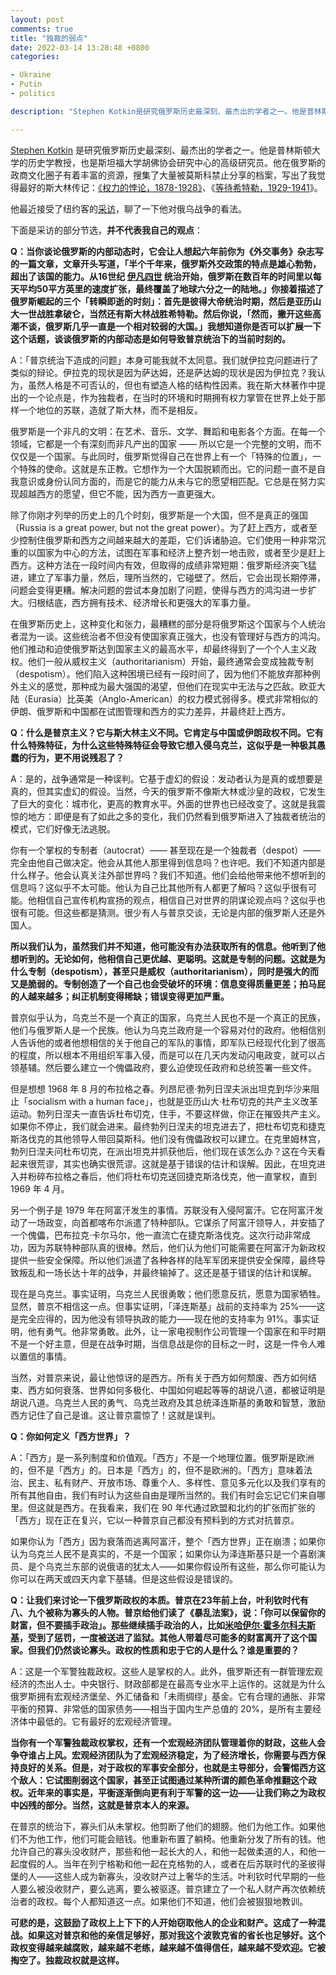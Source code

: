 ```yaml
---
layout: post
comments: true
title: "独裁的弱点"
date: 2022-03-14 13:28:48 +0800
categories: 

- Ukraine
- Putin
- politics

description: "Stephen Kotkin是研究俄罗斯历史最深刻、最杰出的学者之一。他是普林斯顿大学的历史学教授，也是斯坦福大学胡佛协会研究中心的高级研究员。他在俄罗斯的政商文化圈子有着丰富的资源，搜集了大量被莫斯科禁止分享的档案，写出了我觉得最好的斯大林传记。他最近接受了纽约客的采访，聊了一下他对俄乌战争的看法。我翻译了采访的部分节选，立此存照，并不代表我自己的观点"

---
```


[Stephen Kotkin](https://en.wikipedia.org/wiki/Stephen_Kotkin) 是研究俄罗斯历史最深刻、最杰出的学者之一。他是普林斯顿大学的历史学教授，也是斯坦福大学胡佛协会研究中心的高级研究员。他在俄罗斯的政商文化圈子有着丰富的资源，搜集了大量被莫斯科禁止分享的档案，写出了我觉得最好的斯大林传记：[《权力的悖论，1878-1928》](https://www.amazon.com/Stalin-Paradoxes-1878-1928-Stephen-Kotkin/)、《[等待希特勒，1929-1941](https://www.amazon.com/Stalin-Waiting-1929-1941-Stephen-Kotkin/)》。

他最近接受了纽约客的[采访](https://www.youtube.com/watch?v=6Mm3hgc1hhg)，聊了一下他对俄乌战争的看法。

下面是采访的部分节选，**并不代表我自己的观点**：

**Q：当你谈论俄罗斯的内部动态时，它会让人想起六年前你为《外交事务》杂志写的一篇文章，文章开头写道，「半个千年来，俄罗斯外交政策的特点是雄心勃勃，超出了该国的能力。从16世纪 [伊凡四世](https://en.wikipedia.org/wiki/Ivan_the_Terrible) 统治开始，俄罗斯在数百年的时间里以每天平均50平方英里的速度扩张，最终覆盖了地球六分之一的陆地。」你接着描述了俄罗斯崛起的三个「转瞬即逝的时刻」：首先是彼得大帝统治时期，然后是亚历山大一世战胜拿破仑，当然还有斯大林战胜希特勒。然后你说，「然而，撇开这些高潮不谈，俄罗斯几乎一直是一个相对较弱的大国。」我想知道你是否可以扩展一下这个话题，谈谈俄罗斯的内部动态是如何导致普京统治下的当前时刻的。**

A：「普京统治下造成的问题」本身可能我就不太同意。我们就伊拉克问题进行了类似的辩论。伊拉克的现状是因为萨达姆，还是萨达姆的现状是因为伊拉克？我认为，虽然人格是不可否认的，但也有塑造人格的结构性因素。我在斯大林著作中提出的一个论点是，作为独裁者，在当时的环境和时期拥有权力掌管在世界上处于那样一个地位的苏联，造就了斯大林，而不是相反。

俄罗斯是一个非凡的文明：在艺术、音乐、文学、舞蹈和电影各个方面。在每一个领域，它都是一个有深刻而非凡产出的国家 —— 所以它是一个完整的文明，而不仅仅是一个国家。与此同时，俄罗斯觉得自己在世界上有一个「特殊的位置」，一个特殊的使命。这就是东正教。它想作为一个大国脱颖而出。它的问题一直不是自我意识或身份认同方面的，而是它的能力从未与它的愿望相匹配。它总是在努力实现超越西方的愿望，但它不能，因为西方一直更强大。

除了你刚才列举的历史上的几个时刻，俄罗斯是一个大国，但不是真正的强国（Russia is a great power, but not the great power）。为了赶上西方，或者至少控制住俄罗斯和西方之间越来越大的差距，它们诉诸胁迫。它们使用一种非常沉重的以国家为中心的方法，试图在军事和经济上整齐划一地击败，或者至少是赶上西方。这种方法在一段时间内有效，但取得的成绩非常短期：俄罗斯经济突飞猛进，建立了军事力量，然后，理所当然的，它碰壁了。然后，它会出现长期停滞，问题会变得更糟。解决问题的尝试本身加剧了问题，使得与西方的鸿沟进一步扩大。归根结底，西方拥有技术、经济增长和更强大的军事力量。

在俄罗斯历史上，这种变化和张力，最糟糕的部分是将俄罗斯这个国家与个人统治者混为一谈。这些统治者不但没有使国家真正强大，也没有管理好与西方的鸿沟。他们推动和迫使俄罗斯达到国家主义的最高水平，却最终得到了一个个人主义政权。他们一般从威权主义（authoritarianism）开始，最终通常会变成独裁专制（despotism）。他们陷入这种困境已经有一段时间了，因为他们不能放弃那种例外主义的感觉，那种成为最大强国的渴望，但他们在现实中无法与之匹敌。欧亚大陆（Eurasia）比英美（Anglo-American）的权力模式弱得多。模式非常相似的伊朗、俄罗斯和中国都在试图管理和西方的实力差异，并最终赶上西方。

**Q：什么是普京主义？它与斯大林主义不同。它肯定与中国或伊朗政权不同。它有什么特殊特征，为什么这些特殊特征会导致它想入侵乌克兰，这似乎是一种极其愚蠢的行为，更不用说残忍了？**

A：是的，战争通常是一种误判。它基于虚幻的假设：发动者认为是真的或想要是真的，但其实虚幻的假设。当然，今天的俄罗斯不像斯大林或沙皇的政权，它发生了巨大的变化：城市化，更高的教育水平。外面的世界也已经改变了。这就是我震惊的地方：即便是有了如此之多的变化，我们仍然看到俄罗斯进入了独裁者统治的模式，它们好像无法逃脱。

你有一个掌权的专制者（autocrat）—— 甚至现在是一个独裁者（despot）—— 完全由他自己做决定。他会从其他人那里得到信息吗？也许吧。我们不知道内部是什么样子。他会认真关注外部世界吗？我们不知道。他们会给他带来他不想听到的信息吗？这似乎不太可能。他认为自己比其他所有人都更了解吗？这似乎很有可能。他相信自己宣传机构宣扬的观点，相信自己对世界的阴谋论观点吗？这似乎也很有可能。但这些都是猜测。很少有人与普京交谈，无论是内部的俄罗斯人还是外国人。

**所以我们认为，虽然我们并不知道，他可能没有办法获取所有的信息。他听到了他想听到的。无论如何，他相信自己更优越、更聪明。这就是专制的问题。这就是为什么专制（despotism），甚至只是威权（authoritarianism），同时是强大的而又是脆弱的。专制创造了一个自己也会受破坏的环境：信息变得质量更差；拍马屁的人越来越多；纠正机制变得稀缺；错误变得更加严重。**

普京似乎认为，乌克兰不是一个真正的国家，乌克兰人民也不是一个真正的民族，他们与俄罗斯人是一个民族。他认为乌克兰政府是一个容易对付的政府。他相信别人告诉他的或者他想相信的关于他自己的军队的事情，即军队已经现代化到了很高的程度，所以根本不用组织军事入侵，而是可以在几天内发动闪电政变，就可以占领基辅。然后要么建立一个傀儡政府，要么迫使现任政府和总统签署一些文件。

但是想想 1968 年 8 月的布拉格之春。列昂尼德·勃列日涅夫派出坦克到华沙来阻止「socialism with a human face」，也就是亚历山大·杜布切克的共产主义改革运动。勃列日涅夫一直告诉杜布切克，住手，不要这样做，你正在摧毁共产主义。如果你不停止，我们就会进来。最终勃列日涅夫的坦克进去了，把杜布切克和捷克斯洛伐克的其他领导人带回莫斯科。他们没有傀儡政权可以建立。在克里姆林宫，勃列日涅夫问杜布切克，在派出坦克并抓获他后，他们现在该怎么办？这在今天看起来很荒谬，其实也确实很荒谬。这就是基于错误的估计和误解。因此，在坦克进入并粉碎布拉格之春后，他们将杜布切克送回捷克斯洛伐克，他一直掌权，直到 1969 年 4 月。

另一个例子是 1979 年在阿富汗发生的事情。苏联没有入侵阿富汗。它在阿富汗发动了一场政变，向首都喀布尔派遣了特种部队。它谋杀了阿富汗领导人，并安插了一个傀儡，巴布拉克·卡尔马尔，他一直流亡在捷克斯洛伐克。这次行动非常成功，因为苏联特种部队真的很棒。然后，他们认为他们可能需要在阿富汗为新政权提供一些安全保障。所以他们派遣了各种各样的陆军军团来提供安全保障，最终导致叛乱和一场长达十年的战争，并最终输掉了。这还是基于错误的估计和误解。

现在是乌克兰。事实证明，乌克兰人民很勇敢；他们愿意反抗，愿意为国家牺牲。显然，普京不相信这一点。但事实证明，「泽连斯基」战前的支持率为 25%——这是完全应得的，因为他没有领导执政的能力——现在他的支持率为 91%。事实证明，他有勇气。他非常勇敢。此外，让一家电视制作公司管理一个国家在和平时期不是一个好主意，但是在战争时期，当信息战是你的目标之一时，这是一件令人难以置信的事情。

当然，对普京来说，最让他惊讶的是西方。所有关于西方如何颓废、西方如何结束、西方如何衰落、世界如何多极化、中国如何崛起等等的胡说八道，都被证明是胡说八道。乌克兰人民的勇气、乌克兰政府及其总统泽连斯基的勇敢和智慧，激励西方记住了自己是谁。这让普京震惊了！这就是误判。

**Q：你如何定义「西方世界」？**

A：「西方」是一系列制度和价值观。「西方」不是一个地理位置。俄罗斯是欧洲的，但不是「西方」的。日本是「西方」的，但不是欧洲的。「西方」意味着法治、民主、私有财产、开放市场、尊重个人、多样性、意见多元化以及我们享有的所有其他自由，我们有时认为这些自由是理所当然的。我们有时会忘记它们来自哪里。但这就是西方。在我看来，我们在 90 年代通过欧盟和北约的扩张而扩张的「西方」现在正在复兴，它以一种普京自己都没有预料到的方式对抗普京。

如果你认为「西方」因为衰落而逃离阿富汗，整个「西方世界」正在崩溃；如果你认为乌克兰人民不是真实的，不是一个国家；如果你认为泽连斯基只是一个喜剧演员、是个乌克兰东部的说俄语的犹太人——如果你假设所有这些，那么你可能认为你可以在两天或四天内拿下基辅。但是这些假设是错误的。

**Q：让我们来讨论一下俄罗斯政权的本质。普京在23年前上台，叶利钦时代有八、九个被称为寡头的人物。普京给他们读了《暴乱法案》，说：「你可以保留你的财富，但不要插手政治」。那些继续插手政治的人，比如[米哈伊尔·霍多尔科夫斯基](https://zh.wikipedia.org/wiki/%E7%B1%B3%E5%93%88%E4%BC%8A%E5%B0%94%C2%B7%E9%B2%8D%E9%87%8C%E7%B4%A2%E7%BB%B4%E5%A5%87%C2%B7%E9%9C%8D%E5%A4%9A%E5%B0%94%E7%A7%91%E5%A4%AB%E6%96%AF%E5%9F%BA)，受到了惩罚，一度被送进了监狱。其他人带着尽可能多的财富离开了这个国家。但我们仍然谈论寡头。政权的性质和忠于它的人是什么？谁是重要的？**

A：这是一个军警独裁政权。这些人是掌权的人。此外，俄罗斯还有一群管理宏观经济的杰出人士。中央银行、财政部都是在最高专业水平上运作的。这就是为什么俄罗斯拥有宏观经济堡垒、外汇储备和「未雨绸缪」基金。它有合理的通胀、非常平衡的预算、非常低的国家债务——相当于国内生产总值的 20%，是所有主要经济体中最低的。它有最好的宏观经济管理。

**当你有一个军警独裁政权掌权，还有一个宏观经济团队管理着你的财政，这些人会争夺谁占上风。宏观经济团队为了宏观经济稳定，为了经济增长，你需要与西方保持良好的关系。但是，对于政权的军事安全部分，也就是主导部分，会警惕西方这个敌人：它试图削弱这个国家，甚至正试图通过某种所谓的颜色革命推翻这个政权。近年来的事实是，平衡逐渐倒向更有利于军警的这一边——让我们称之为政权中凶残的部分。当然，这就是普京本人的来源。**

在普京的统治下，寡头们从未掌权。他剪断了他们的翅膀。他们为他工作。如果他们不为他工作，他们可能会赔钱。他重新布置了躺椅。他重新分发了所有的钱。他允许自己的寡头没收财产，那些和他一起长大的人，和他一起做柔道的人，和他一起度假的人。当年在列宁格勒和他一起在克格勃的人，或者在后苏联时代的圣彼得堡的人——这些人成为新寡头，没收财产过上奢华的生活。叶利钦时代早期的一些人要么被没收财产，要么逃离，要么被驱逐。普京建立了一个私人财产再次依赖统治者的政权。每个人都知道这一点。如果他们不知道，他们会被狠狠地教训。

**可悲的是，这鼓励了政权上上下下的人开始窃取他人的企业和财产。这成了一种混战。如果这对普京和他的亲信足够好，那对我这个波敦克省的省长也足够好。这个政权变得越来越腐败，越来越不老练，越来越不值得信任，越来越不受欢迎。它被掏空了。独裁政权就是这样。**